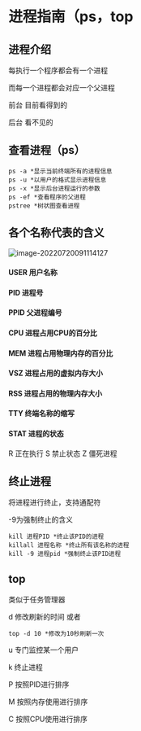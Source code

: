 # 进程指南（ps，top

## 进程介绍

每执行一个程序都会有一个进程

而每一个进程都会对应一个父进程

前台 目前看得到的

后台 看不见的

## 查看进程（ps）

```
ps -a *显示当前终端所有的进程信息
ps -u *以用户的格式显示进程信息
ps -x *显示后台进程运行的参数
ps -ef *查看程序的父进程
pstree *树状图查看进程
```

## 各个名称代表的含义

![image-20220720091114127](https://propran-img.oss-cn-hangzhou.aliyuncs.com/img/image-20220720091114127.png)

#### USER 用户名称

#### PID 进程号

#### PPID 父进程编号

#### CPU 进程占用CPU的百分比

#### MEM 进程占用物理内存的百分比

#### VSZ 进程占用的虚拟内存大小

#### RSS 进程占用的物理内存大小

#### TTY 终端名称的缩写

#### STAT 进程的状态

R 正在执行 S 禁止状态 Z 僵死进程 

## 终止进程

将进程进行终止，支持通配符

-9为强制终止的含义

```
kill 进程PID *终止该PID的进程
killall 进程名称 *终止所有该名称的进程
kill -9 进程pid *强制终止该PID进程
```

## top

类似于任务管理器

d 修改刷新的时间 或者

```
top -d 10 *修改为10秒刷新一次
```

u 专门监控某一个用户

k 终止进程

P 按照PID进行排序

M 按照内存使用进行排序

C 按照CPU使用进行排序
